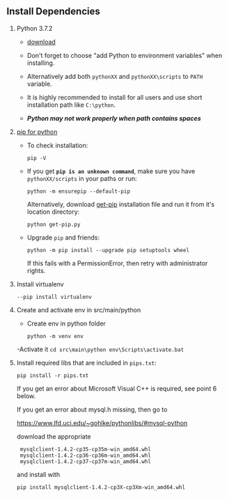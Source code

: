 ## Install Dependencies

1. Python 3.7.2
    - [download](https://www.python.org/downloads/release/python-372/)

    - Don't forget to choose "add Python to environment variables" when installing.

    - Alternatively add both `pythonXX` and `pythonXX\scripts` to `PATH` variable.

    - It is highly recommended to install for all users and use short installation path like `C:\python`.

    - ***Python may not work properly when path contains spaces***

2. [pip for python](https://packaging.python.org/tutorials/installing-packages/#ensure-you-can-run-pip-from-the-command-line)

    - To check installation:
        ```
        pip -V
        ```

    - If you get **`pip is an unknown command`**, make sure you have `pythonXX/scripts` in your paths or run:
        ```
        python -m ensurepip --default-pip
        ```

      Alternatively, download [get-pip](https://bootstrap.pypa.io/get-pip.py)
      installation file and run it from it's location directory:
        ```
        python get-pip.py
        ```

    - Upgrade `pip` and friends:
        ```
        python -m pip install --upgrade pip setuptools wheel
        ```
        If this fails with a PermissionError, then retry with administrator rights.

3. Install virtualenv
    ```
    --pip install virtualenv
    ```

4. Create and activate env in src/main/python
    - Create env in python folder
        ```
        python -m venv env
        ```
    
    -Activate it
        ```
        cd src\main\python
        env\Scripts\activate.bat
        ```


4. Install required libs that are included in `pips.txt`:
    ```
    pip install -r pips.txt
    ```

    If you get an error about Microsoft Visual C++ is required, see point 6 below.

	If you get an error about mysql.h missing, then go to 

	https://www.lfd.uci.edu/~gohlke/pythonlibs/#mysql-python

	download the appropriate 

		mysqlclient‑1.4.2‑cp35‑cp35m‑win_amd64.whl
		mysqlclient‑1.4.2‑cp36‑cp36m‑win_amd64.whl
		mysqlclient‑1.4.2‑cp37‑cp37m‑win_amd64.whl

	and install with

    ```
	pip install mysqlclient‑1.4.2‑cp3X‑cp3Xm‑win_amd64.whl
